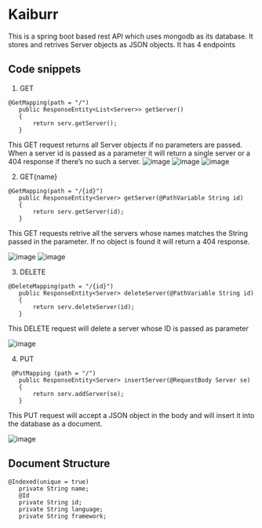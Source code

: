 # Kaiburr
This is a spring boot based rest API which uses mongodb as its database. It stores and retrives Server objects as JSON objects.
It has 4 endpoints

## Code snippets
1) GET
 ```
 @GetMapping(path = "/")
    public ResponseEntity<List<Server>> getServer()
    {
        return serv.getServer();
    }
 ```   
 This GET request returns all Server objects if no parameters are passed. When a server id is passed as a parameter it will return a single server or a 404 response if there’s no such a server.
 ![image](https://user-images.githubusercontent.com/106380338/200357393-41a7183e-4c91-4a3b-931c-dc1719099cdd.png)
 ![image](https://user-images.githubusercontent.com/106380338/200357556-616e91e2-a13e-4cce-b0d3-651016054a1d.png)
 ![image](https://user-images.githubusercontent.com/106380338/200357615-2b095eb8-4f55-4970-a274-8baffbf18562.png)
 
 2) GET{name}
 ```
 @GetMapping(path = "/{id}")
    public ResponseEntity<Server> getServer(@PathVariable String id)
    {
        return serv.getServer(id);
    }
 ```
 This GET requests retrive all the servers whose names matches the String passed in the parameter. If no object is found it will return a 404 response.
 
 ![image](https://user-images.githubusercontent.com/106380338/200357901-aeab9d8f-142b-4bb1-b912-c463ba6d19b2.png)
 ![image](https://user-images.githubusercontent.com/106380338/200357961-bdf82cd1-9e8f-40a6-8fc6-d7fc700fd027.png)

 
 3) DELETE
 ```
 @DeleteMapping(path = "/{id}")
    public ResponseEntity<Server> deleteServer(@PathVariable String id)
    {
        return serv.deleteServer(id);
    }
 ```
 This DELETE request will delete a server whose ID is passed as parameter
 
 ![image](https://user-images.githubusercontent.com/106380338/200358076-f28f339e-8b30-4dfe-8d40-f9ab82e22046.png)

 
 4) PUT
 ```
  @PutMapping (path = "/")
    public ResponseEntity<Server> insertServer(@RequestBody Server se)
    {
        return serv.addServer(se);
    }
 ```
 This PUT request will accept a JSON object in the body and will insert it into the database as a document.
 
 ![image](https://user-images.githubusercontent.com/106380338/200358516-f5df46bd-effe-4b4a-aef0-6882a677503f.png)

 
 ## Document Structure
 ```
 @Indexed(unique = true)
    private String name;
    @Id
    private String id;
    private String language;
    private String framework;
 ```
 
 

